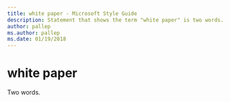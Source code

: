 ```yaml
---
title: white paper - Microsoft Style Guide
description: Statement that shows the term "white paper" is two words.
author: pallep
ms.author: pallep
ms.date: 01/19/2018
---
```


# white paper

Two words.
